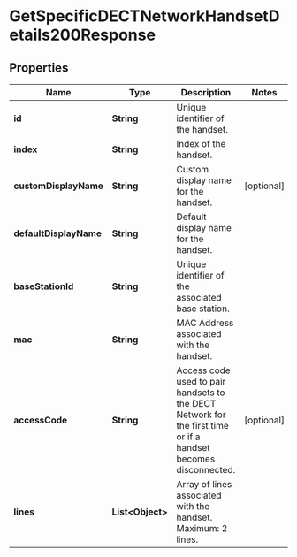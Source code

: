 

# GetSpecificDECTNetworkHandsetDetails200Response


## Properties

| Name | Type | Description | Notes |
|------------ | ------------- | ------------- | -------------|
|**id** | **String** | Unique identifier of the handset. |  |
|**index** | **String** | Index of the handset. |  |
|**customDisplayName** | **String** | Custom display name for the handset. |  [optional] |
|**defaultDisplayName** | **String** | Default display name for the handset. |  |
|**baseStationId** | **String** | Unique identifier of the associated base station. |  |
|**mac** | **String** | MAC Address associated with the handset. |  |
|**accessCode** | **String** | Access code used to pair handsets to the DECT Network for the first time or if a handset becomes disconnected. |  [optional] |
|**lines** | **List&lt;Object&gt;** | Array of lines associated with the handset. Maximum: 2 lines. |  |




